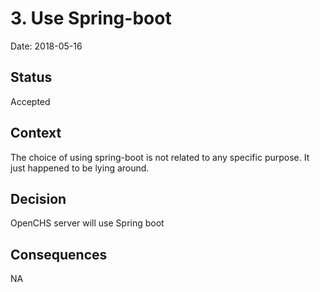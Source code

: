 # 3. Use Spring-boot

Date: 2018-05-16

## Status

Accepted

## Context

The choice of using spring-boot is not related to any specific purpose. It just happened to be lying around. 

## Decision

OpenCHS server will use Spring boot

## Consequences

NA
